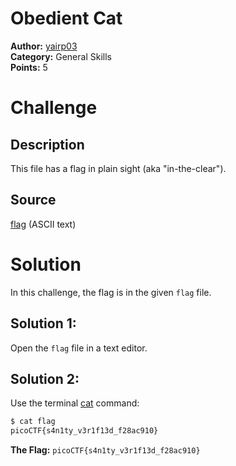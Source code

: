 # Obedient Cat

**Author:** [yairp03](https://github.com/yairp03)  
**Category:** General Skills  
**Points:** 5

# Challenge

## Description

This file has a flag in plain sight (aka "in-the-clear").

## Source

[flag](./flag) (ASCII text)

# Solution

In this challenge, the flag is in the given `flag` file.

## Solution 1:

Open the `flag` file in a text editor.

## Solution 2:

Use the terminal [cat](https://linux.die.net/man/1/cat) command:

```bash
$ cat flag
picoCTF{s4n1ty_v3r1f13d_f28ac910}
```

**The Flag:** `picoCTF{s4n1ty_v3r1f13d_f28ac910}`
